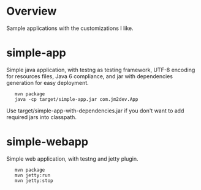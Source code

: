Overview
========

Sample applications with the customizations I like.

simple-app
==========

Simple java application, with testng as testing framework, UTF-8 encoding for resources files, Java 6 compliance, and jar with dependencies generation for easy deployment.

       mvn package
       java -cp target/simple-app.jar com.jm2dev.App

Use target/simple-app-with-dependencies.jar if you don't want to add required jars into classpath.

simple-webapp
=============

Simple web application, with testng and jetty plugin.

       mvn package
       mvn jetty:run
       mvn jetty:stop
